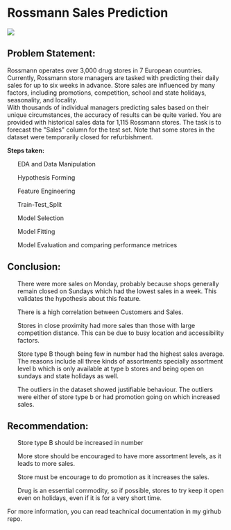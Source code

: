 # Rossmann Sales Prediction
<img src="https://miro.medium.com/max/1000/0*IpUXpwNleNMgpPFr.png">

<h2>Problem Statement:</h2>
<p>Rossmann operates over 3,000 drug stores
in 7 European countries. Currently,
Rossmann store managers are tasked with
predicting their daily sales for up to six
weeks in advance. Store sales are
influenced by many factors, including
promotions, competition, school and
state holidays, seasonality, and
locality.<br> With thousands of individual
managers predicting sales based on
their unique circumstances, the
accuracy of results can be quite
varied. You are provided with
historical sales data for 1,115
Rossmann stores. The task is to
forecast the "Sales" column for the
test set. Note that some stores in the
dataset were temporarily closed for
refurbishment.</p>

<B>Steps taken:</B>
<ol>EDA and Data Manipulation</ol>
<ol>Hypothesis Forming</ol>
<ol>Feature Engineering</ol>
<ol> Train-Test_Split</ol>
<ol>Model Selection</ol>
<ol>Model Fitting</ol>
<ol>Model Evaluation and comparing performance metrices</ol>

<h2>Conclusion:</h2>
<ol>There were more sales on Monday, probably because shops generally remain closed on Sundays which had the lowest sales in a week. This validates the hypothesis about this feature.</ol>
<ol>There is a high correlation between Customers and Sales.</ol>
<ol>Stores in close proximity had more sales than those with large competition distance. This can be due to busy location and accessibility factors.</ol>
<ol> Store type B though being few in number had the highest sales average. The reasons include all three kinds of assortments specially assortment level b which is only available at type b stores and being open on sundays and state holidays as well.</ol>
<ol>The outliers in the dataset showed justifiable behaviour. The outliers were either of store type b or had promotion going on which increased sales.</ol>

<h2>Recommendation:</h2>
<ol>Store type B should be increased in number</ol>
<ol>More store should be encouraged to have more assortment levels, as it leads to more sales.</ol>
<ol>Store must be encourage to do promotion as it increases the sales.</ol>
<ol> Drug is an essential commodity, so if possible, stores to try keep it open even on holidays, even if it is for a very short time.</ol>


<p>For more information, you can read teachnical documentation in my girhub repo.<p/>

